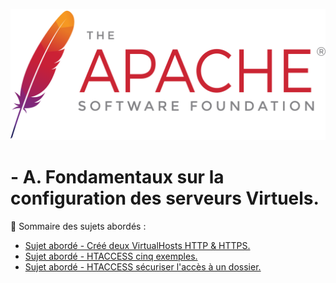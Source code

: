 ![Apache_logo](./images/Apache_logo.png)

# - A. Fondamentaux sur la configuration des serveurs Virtuels.

👋 Sommaire des sujets abordés :

- [Sujet abordé - Créé deux VirtualHosts HTTP & HTTPS.](Créé-deux-VirtualHosts-HTTP-HTTPS.md)
- [Sujet abordé - HTACCESS cinq exemples.](HTACCESS-cinq-exemples.md)
- [Sujet abordé - HTACCESS sécuriser l'accès à un dossier.](HTACCESS-sécuriser-un-dossier.md)
